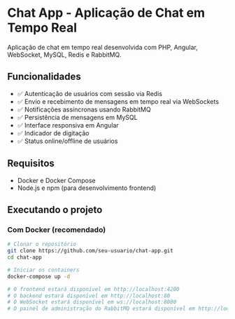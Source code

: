 # Chat App - Aplicação de Chat em Tempo Real

Aplicação de chat em tempo real desenvolvida com PHP, Angular, WebSocket, MySQL, Redis e RabbitMQ.

## Funcionalidades

- ✅ Autenticação de usuários com sessão via Redis
- ✅ Envio e recebimento de mensagens em tempo real via WebSockets
- ✅ Notificações assíncronas usando RabbitMQ
- ✅ Persistência de mensagens em MySQL
- ✅ Interface responsiva em Angular
- ✅ Indicador de digitação
- ✅ Status online/offline de usuários

## Requisitos

- Docker e Docker Compose
- Node.js e npm (para desenvolvimento frontend)

## Executando o projeto

### Com Docker (recomendado)

```bash
# Clonar o repositório
git clone https://github.com/seu-usuario/chat-app.git
cd chat-app

# Iniciar os containers
docker-compose up -d

# O frontend estará disponível em http://localhost:4200
# O backend estará disponível em http://localhost:80
# O WebSocket estará disponível em ws://localhost:8080
# O painel de administração do RabbitMQ estará disponível em http://localhost:15672 (guest/guest)
